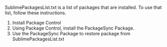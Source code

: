 SublimePackagesList.txt is a list of packages that are installed. To use that list, follow these instructions.

1. Install Package Control
2. Using Package Control, install the PackageSync Package.
3. Use the PackageSync Package to restore package from SublimePackagesList.txt
 
